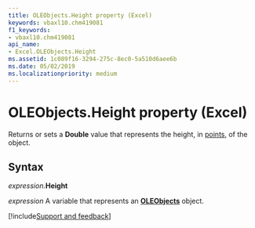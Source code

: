 ```yaml
---
title: OLEObjects.Height property (Excel)
keywords: vbaxl10.chm419081
f1_keywords:
- vbaxl10.chm419081
api_name:
- Excel.OLEObjects.Height
ms.assetid: 1c089f16-3294-275c-8ec0-5a510d6aee6b
ms.date: 05/02/2019
ms.localizationpriority: medium
---
```



# OLEObjects.Height property (Excel)

Returns or sets a **Double** value that represents the height, in [points](../language/glossary/vbe-glossary.md#point), of the object.


## Syntax

_expression_.**Height**

_expression_ A variable that represents an **[OLEObjects](Excel.OLEObjects.md)** object.




[!include[Support and feedback](~/includes/feedback-boilerplate.md)]